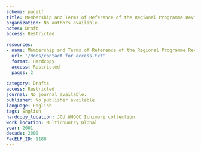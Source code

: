 ```yaml
---
schema: pacelf
title: Membership and Terms of Reference of the Regional Programme Review Groups in the Global Programme for the Elimination of Lymphatic filariasis
organization: No authors available.
notes: Draft
access: Restricted

resources:
- name: Membership and Terms of Reference of the Regional Programme Review Groups in the Global Programme for the Elimination of Lymphatic filariasis
  url: '/docs/contact_for_access.txt'
  format: Hardcopy
  access: Restricted
  pages: 2
 
category: Drafts
access: Restricted
journal: No journal available.
publisher: No publisher available. 
language: English 
tags: English 
hardcopy_location: JCU WHOCC Ichimori collection
work_location: Multicountry Global
year: 2001
decade: 2000
PacELF_ID: 1188
---
```

